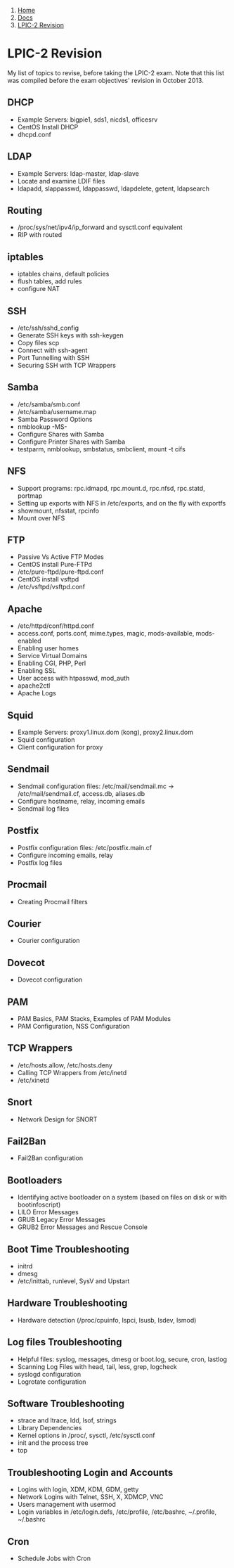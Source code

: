 <!-- -
Title: LPIC-2 Revision
Description: A list of topics to revise before the LPIC-2 exam.
First Published: 2014-08-10
- -->

<ol class="breadcrumb" itemprop="breadcrumb">
	<li><a href="/">Home</a></li>
	<li><a href="/docs/">Docs</a></li>
	<li><a href="/docs/lpic2-revision.html">LPIC-2 Revision</a></li>
</ol>

LPIC-2 Revision
===============

My list of topics to revise, before taking the LPIC-2 exam. Note that this 
list was compiled before the exam objectives' revision in October 2013.

DHCP
----
* Example Servers: bigpie1, sds1, nicds1, officesrv
* CentOS Install DHCP
* dhcpd.conf

LDAP
----
* Example Servers: ldap-master, ldap-slave
* Locate and examine LDIF files
* ldapadd, slappasswd, ldappasswd, ldapdelete, getent, ldapsearch

Routing
-------
* /proc/sys/net/ipv4/ip_forward and sysctl.conf equivalent
* RIP with routed

iptables
--------
* iptables chains, default policies
* flush tables, add rules
* configure NAT

SSH
---
* /etc/ssh/sshd_config
* Generate SSH keys with ssh-keygen
* Copy files scp
* Connect with ssh-agent
* Port Tunnelling with SSH
* Securing SSH with TCP Wrappers

Samba
-----
* /etc/samba/smb.conf
* /etc/samba/username.map
* Samba Password Options
* nmblookup -MS-
* Configure Shares with Samba
* Configure Printer Shares with Samba
* testparm, nmblookup, smbstatus, smbclient, mount -t cifs

NFS
---
* Support programs: rpc.idmapd, rpc.mount.d, rpc.nfsd, rpc.statd, portmap
* Setting up exports with NFS in /etc/exports, and on the fly with exportfs
* showmount, nfsstat, rpcinfo
* Mount over NFS

FTP
---
* Passive Vs Active FTP Modes
* CentOS install Pure-FTPd
* /etc/pure-ftpd/pure-ftpd.conf
* CentOS install vsftpd
* /etc/vsftpd/vsftpd.conf

Apache
------
* /etc/httpd/conf/httpd.conf
* access.conf, ports.conf, mime.types, magic, mods-available, mods-enabled
* Enabling user homes
* Service Virtual Domains
* Enabling CGI, PHP, Perl
* Enabling SSL
* User access with htpasswd, mod_auth
* apache2ctl
* Apache Logs

Squid
-----
* Example Servers: proxy1.linux.dom (kong), proxy2.linux.dom
* Squid configuration
* Client configuration for proxy

Sendmail
--------
* Sendmail configuration files: /etc/mail/sendmail.mc -> /etc/mail/sendmail.cf, access.db, aliases.db
* Configure hostname, relay, incoming emails
* Sendmail log files

Postfix
-------
* Postfix configuration files: /etc/postfix.main.cf
* Configure incoming emails, relay
* Postfix log files

Procmail
--------
* Creating Procmail filters

Courier
-------
* Courier configuration

Dovecot
-------
* Dovecot configuration

PAM
---
* PAM Basics, PAM Stacks, Examples of PAM Modules
* PAM Configuration, NSS Configuration

TCP Wrappers
------------
* /etc/hosts.allow, /etc/hosts.deny
* Calling TCP Wrappers from /etc/inetd
* /etc/xinetd

Snort
-----
* Network Design for SNORT

Fail2Ban
--------
* Fail2Ban configuration

Bootloaders
-----------
* Identifying active bootloader on a system (based on files on disk or with bootinfoscript)
* LILO Error Messages
* GRUB Legacy Error Messages
* GRUB2 Error Messages and Rescue Console

Boot Time Troubleshooting
-------------------------
* initrd
* dmesg
* /etc/inittab, runlevel, SysV and Upstart

Hardware Troubleshooting
------------------------
* Hardware detection (/proc/cpuinfo, lspci, lsusb, lsdev, lsmod)

Log files Troubleshooting
-------------------------
* Helpful files: syslog, messages, dmesg or boot.log, secure, cron, lastlog
* Scanning Log Files with head, tail, less, grep, logcheck
* syslogd configuration
* Logrotate configuration

Software Troubleshooting
------------------------
* strace and ltrace, ldd, lsof, strings
* Library Dependencies
* Kernel options in /proc/, sysctl, /etc/sysctl.conf
* init and the process tree
* top

Troubleshooting Login and Accounts
----------------------------------
* Logins with login, XDM, KDM, GDM, getty
* Network Logins with Telnet, SSH, X, XDMCP, VNC
* Users management with usermod
* Login variables in /etc/login.defs, /etc/profile, /etc/bashrc, ~/.profile, ~/.bashrc

Cron
----
* Schedule Jobs with Cron

